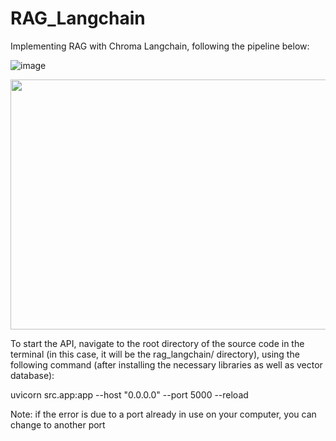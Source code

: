 # RAG_Langchain

Implementing RAG with Chroma Langchain, following the pipeline below:

![image](https://github.com/TrungDS10/RAG_Langchain/assets/72665487/991d2163-fd27-4775-824b-e4caafca702d)

<img src="https://github.com/TrungDS10/RAG_Langchain/assets/72665487/3d5d8367-c18c-4a6d-b089-2e015dfec5f2" width="600" height="400">


To start the API, navigate to the root directory of the source code in the terminal (in this case, it will be the rag_langchain/ directory), using the following command (after installing the necessary libraries as well as vector database):

uvicorn src.app:app --host "0.0.0.0" --port 5000 --reload

Note: if the error is due to a port already in use on your computer, you can change to another port
